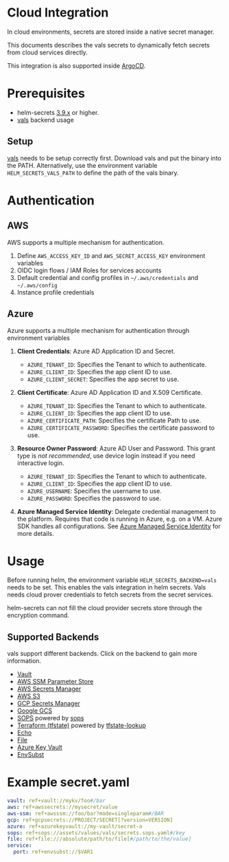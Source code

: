 # Cloud Integration

In cloud environments, secrets are stored inside a native secret manager.

This documents describes the vals secrets to dynamically fetch secrets from cloud services directly.

This integration is also supported inside [ArgoCD](https://github.com/jkroepke/helm-secrets/wiki/ArgoCD-Integration).

# Prerequisites

- helm-secrets [3.9.x](https://github.com/jkroepke/helm-secrets/releases/tag/v3.9.1) or higher.
- [vals](https://github.com/variantdev/vals) backend usage

## Setup

[vals](https://github.com/variantdev/vals) needs to be setup correctly first.
Download vals and put the binary into the PATH.
Alternatively, use the environment variable `HELM_SECRETS_VALS_PATH` to define the path of the vals binary.

# Authentication

## AWS

AWS supports a multiple mechanism for authentication.

1. Define `AWS_ACCESS_KEY_ID` and `AWS_SECRET_ACCESS_KEY` environment variables
2. OIDC login flows / IAM Roles for services accounts
3. Default credential and config profiles in `~/.aws/credentials` and `~/.aws/config`
4. Instance profile credentials

## Azure

Azure supports a multiple mechanism for authentication through environment variables

1. **Client Credentials**: Azure AD Application ID and Secret.

    - `AZURE_TENANT_ID`: Specifies the Tenant to which to authenticate.
    - `AZURE_CLIENT_ID`: Specifies the app client ID to use.
    - `AZURE_CLIENT_SECRET`: Specifies the app secret to use.

2. **Client Certificate**: Azure AD Application ID and X.509 Certificate.

    - `AZURE_TENANT_ID`: Specifies the Tenant to which to authenticate.
    - `AZURE_CLIENT_ID`: Specifies the app client ID to use.
    - `AZURE_CERTIFICATE_PATH`: Specifies the certificate Path to use.
    - `AZURE_CERTIFICATE_PASSWORD`: Specifies the certificate password to use.

3. **Resource Owner Password**: Azure AD User and Password. This grant type is *not
   recommended*, use device login instead if you need interactive login.

    - `AZURE_TENANT_ID`: Specifies the Tenant to which to authenticate.
    - `AZURE_CLIENT_ID`: Specifies the app client ID to use.
    - `AZURE_USERNAME`: Specifies the username to use.
    - `AZURE_PASSWORD`: Specifies the password to use.

4. **Azure Managed Service Identity**: Delegate credential management to the platform.
   Requires that code is running in Azure, e.g. on a VM.
   Azure SDK handles all configurations.
   See [Azure Managed Service Identity](https://docs.microsoft.com/azure/active-directory/msi-overview)
   for more details.

# Usage

Before running helm, the environment variable `HELM_SECRETS_BACKEND=vals` needs to be set.
This enables the vals integration in helm secrets.
Vals needs cloud prover credentials to fetch secrets from the secret services.

helm-secrets can not fill the cloud provider secrets store through the encryption command.

## Supported Backends

vals support different backends. Click on the backend to gain more information.

- [Vault](https://github.com/variantdev/vals/blob/main/README.md#vault)
- [AWS SSM Parameter Store](https://github.com/variantdev/vals/blob/main/README.md#aws-ssm-parameter-store)
- [AWS Secrets Manager](https://github.com/variantdev/vals/blob/main/README.md#aws-secrets-manager)
- [AWS S3](https://github.com/variantdev/vals/blob/main/README.md#aws-s3)
- [GCP Secrets Manager](https://github.com/variantdev/vals/blob/main/README.md#gcp-secrets-manager)
- [Google GCS](https://github.com/variantdev/vals/blob/main/README.md#google-gcs)
- [SOPS](https://github.com/variantdev/vals/blob/main/README.md#sops) powered by [sops](https://github.com/mozilla/sops)
- [Terraform (tfstate)](https://github.com/variantdev/vals/blob/main/README.md#terraform-tfstate) powered by [tfstate-lookup](https://github.com/fujiwara/tfstate-lookup)
- [Echo](https://github.com/variantdev/vals/blob/main/README.md#echo)
- [File](https://github.com/variantdev/vals/blob/main/README.md#file)
- [Azure Key Vault](https://github.com/variantdev/vals/blob/main/README.md#azure-key-vault)
- [EnvSubst](https://github.com/variantdev/vals/blob/main/README.md#envsubst)


# Example secret.yaml

```yaml
vault: ref+vault://mykv/foo#/bar
aws: ref+awssecrets://mysecret/value
aws-ssm: ref+awsssm://foo/bar?mode=singleparam#/BAR
gcp: ref+gcpsecrets://PROJECT/SECRET[?version=VERSION]
azure: ref+azurekeyvault://my-vault/secret-a
sops: ref+sops://assets/values/vals/secrets.sops.yaml#/key
file: ref+file:///absolute/path/to/file[#/path/to/the/value]
service:
  port: ref+envsubst://$VAR1
```

